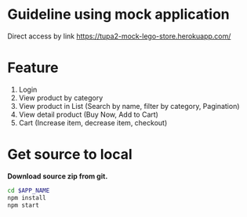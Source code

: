 # Guideline using mock application
Direct access by link https://tupa2-mock-lego-store.herokuapp.com/

# Feature
1. Login
2. View product by category
3. View product in List (Search by name, filter by category, Pagination)
4. View detail product (Buy Now, Add to Cart)
5. Cart (Increase item, decrease item, checkout)

# Get source to local
**Download source zip from git.**
```bash
cd $APP_NAME
npm install
npm start
```
